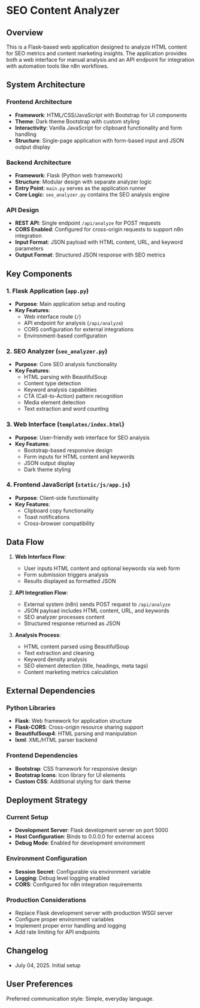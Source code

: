 # SEO Content Analyzer

## Overview

This is a Flask-based web application designed to analyze HTML content for SEO metrics and content marketing insights. The application provides both a web interface for manual analysis and an API endpoint for integration with automation tools like n8n workflows.

## System Architecture

### Frontend Architecture
- **Framework**: HTML/CSS/JavaScript with Bootstrap for UI components
- **Theme**: Dark theme Bootstrap with custom styling
- **Interactivity**: Vanilla JavaScript for clipboard functionality and form handling
- **Structure**: Single-page application with form-based input and JSON output display

### Backend Architecture
- **Framework**: Flask (Python web framework)
- **Structure**: Modular design with separate analyzer logic
- **Entry Point**: `main.py` serves as the application runner
- **Core Logic**: `seo_analyzer.py` contains the SEO analysis engine

### API Design
- **REST API**: Single endpoint `/api/analyze` for POST requests
- **CORS Enabled**: Configured for cross-origin requests to support n8n integration
- **Input Format**: JSON payload with HTML content, URL, and keyword parameters
- **Output Format**: Structured JSON response with SEO metrics

## Key Components

### 1. Flask Application (`app.py`)
- **Purpose**: Main application setup and routing
- **Key Features**:
  - Web interface route (`/`)
  - API endpoint for analysis (`/api/analyze`)
  - CORS configuration for external integrations
  - Environment-based configuration

### 2. SEO Analyzer (`seo_analyzer.py`)
- **Purpose**: Core SEO analysis functionality
- **Key Features**:
  - HTML parsing with BeautifulSoup
  - Content type detection
  - Keyword analysis capabilities
  - CTA (Call-to-Action) pattern recognition
  - Media element detection
  - Text extraction and word counting

### 3. Web Interface (`templates/index.html`)
- **Purpose**: User-friendly web interface for SEO analysis
- **Key Features**:
  - Bootstrap-based responsive design
  - Form inputs for HTML content and keywords
  - JSON output display
  - Dark theme styling

### 4. Frontend JavaScript (`static/js/app.js`)
- **Purpose**: Client-side functionality
- **Key Features**:
  - Clipboard copy functionality
  - Toast notifications
  - Cross-browser compatibility

## Data Flow

1. **Web Interface Flow**:
   - User inputs HTML content and optional keywords via web form
   - Form submission triggers analysis
   - Results displayed as formatted JSON

2. **API Integration Flow**:
   - External system (n8n) sends POST request to `/api/analyze`
   - JSON payload includes HTML content, URL, and keywords
   - SEO analyzer processes content
   - Structured response returned as JSON

3. **Analysis Process**:
   - HTML content parsed using BeautifulSoup
   - Text extraction and cleaning
   - Keyword density analysis
   - SEO element detection (title, headings, meta tags)
   - Content marketing metrics calculation

## External Dependencies

### Python Libraries
- **Flask**: Web framework for application structure
- **Flask-CORS**: Cross-origin resource sharing support
- **BeautifulSoup4**: HTML parsing and manipulation
- **lxml**: XML/HTML parser backend

### Frontend Dependencies
- **Bootstrap**: CSS framework for responsive design
- **Bootstrap Icons**: Icon library for UI elements
- **Custom CSS**: Additional styling for dark theme

## Deployment Strategy

### Current Setup
- **Development Server**: Flask development server on port 5000
- **Host Configuration**: Binds to 0.0.0.0 for external access
- **Debug Mode**: Enabled for development environment

### Environment Configuration
- **Session Secret**: Configurable via environment variable
- **Logging**: Debug level logging enabled
- **CORS**: Configured for n8n integration requirements

### Production Considerations
- Replace Flask development server with production WSGI server
- Configure proper environment variables
- Implement proper error handling and logging
- Add rate limiting for API endpoints

## Changelog

- July 04, 2025. Initial setup

## User Preferences

Preferred communication style: Simple, everyday language.